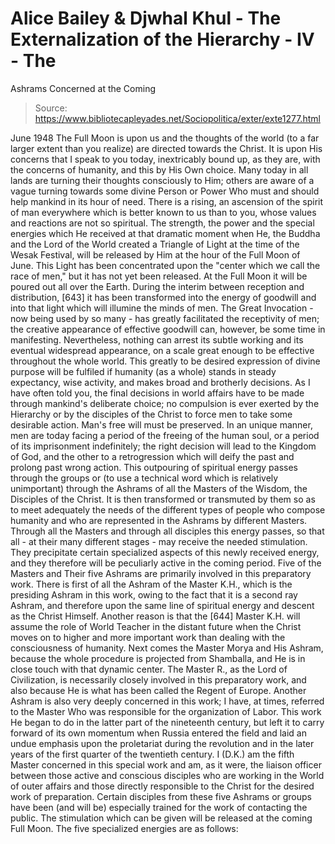 # Alice Bailey & Djwhal Khul - The Externalization of the Hierarchy - IV - The
Ashrams Concerned at the Coming

> Source: https://www.bibliotecapleyades.net/Sociopolitica/exter/exte1277.html

June 1948
The Full Moon is upon us and the thoughts of the world (to a far larger extent than you realize) are directed towards the Christ. It is upon His concerns that I speak to you today, inextricably bound up, as they are, with the concerns of humanity, and this by His Own choice. Many today in all lands are turning their thoughts consciously to Him; others are aware of a vague turning towards some divine Person or Power Who must and should help mankind in its hour of need. There is a rising, an ascension of the spirit of man everywhere which is better known to us than to you, whose values and reactions are not so spiritual. The strength, the power and the special energies which He received at that dramatic moment when He, the Buddha and the Lord of the World created a Triangle of Light at the time of the Wesak Festival, will be released by Him at the hour of the Full Moon of June. This Light has been concentrated upon the "center which we call the race of men," but it has not yet been released. At the Full Moon it will be poured out all over the Earth. During the interim between reception and distribution, [643] it has been transformed into the energy of goodwill and into that light which will illumine the minds of men.
The Great Invocation - now being used by so many - has greatly facilitated the receptivity of men; the creative appearance of effective goodwill can, however, be some time in manifesting. Nevertheless, nothing can arrest its subtle working and its eventual widespread appearance, on a scale great enough to be effective throughout the whole world. This greatly to be desired expression of divine purpose will be fulfiled if humanity (as a whole) stands in steady expectancy, wise activity, and makes broad and brotherly decisions. As I have often told you, the final decisions in world affairs have to be made through mankind's deliberate choice; no compulsion is ever exerted by the Hierarchy or by the disciples of the Christ to force men to take some desirable action. Man's free will must be preserved. In an unique manner, men are today facing a period of the freeing of the human soul, or a period of its imprisonment indefinitely; the right decision will lead to the Kingdom of God, and the other to a retrogression which will deify the past and prolong past wrong action.
This outpouring of spiritual energy passes through the groups or (to use a technical word which is relatively unimportant) through the Ashrams of all the Masters of the Wisdom, the Disciples of the Christ. It is then transformed or transmuted by them so as to meet adequately the needs of the different types of people who compose humanity and who are represented in the Ashrams by different Masters. Through all the Masters and through all disciples this energy passes, so that all - at their many different stages - may receive the needed stimulation. They precipitate certain specialized aspects of this newly received energy, and they therefore will be peculiarly active in the coming period.
Five of the Masters and Their five Ashrams are primarily involved in this preparatory work. There is first of all the Ashram of the Master K.H., which is the presiding Ashram in this work, owing to the fact that it is a second ray Ashram, and therefore upon the same line of spiritual energy and descent as the Christ Himself. Another reason is that the [644] Master K.H. will assume the role of World Teacher in the distant future when the Christ moves on to higher and more important work than dealing with the consciousness of humanity. Next comes the Master Morya and His Ashram, because the whole procedure is projected from Shamballa, and He is in close touch with that dynamic center. The Master R., as the Lord of Civilization, is necessarily closely involved in this preparatory work, and also because He is what has been called the Regent of Europe. Another Ashram is also very deeply concerned in this work; I have, at times, referred to the Master Who was responsible for the organization of Labor. This work He began to do in the latter part of the nineteenth century, but left it to carry forward of its own momentum when Russia entered the field and laid an undue emphasis upon the proletariat during the revolution and in the later years of the first quarter of the twentieth century. I (D.K.) am the fifth Master concerned in this special work and am, as it were, the liaison officer between those active and conscious disciples who are working in the World of outer affairs and those directly responsible to the Christ for the desired work of preparation. Certain disciples from these five Ashrams or groups have been (and will be) especially trained for the work of contacting the public.
The stimulation which can be given will be released at the coming Full Moon. The five specialized energies are as follows:
